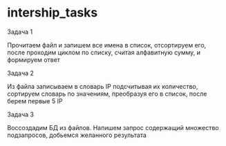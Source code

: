 # intership_tasks

Задача 1

Прочитаем файл и запишем все имена в список, отсортируем его, после проходим циклом по списку, считая алфавитную сумму, и формируем ответ

Задача 2

Из файла записываем в словарь IP подсчитывая их количество, сортируем словарь по значениям, преобразуя его в список, после берем первые 5 IP

Задача 3

Воссоздадим БД из файлов. Напишем запрос содержащий множество подзапросов, добьемся желанного результата
